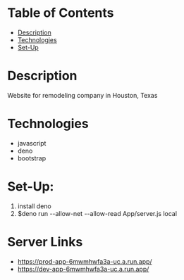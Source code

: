 # Table of Contents
* [Description](#description) 
* [Technologies](#technologies) 
* [Set-Up](#set-up) 

# Description
Website for remodeling company in Houston, Texas

# Technologies
* javascript
* deno
* bootstrap

# Set-Up:
1. install deno
2. $deno run --allow-net --allow-read App/server.js local

# Server Links
* https://prod-app-6mwmhwfa3a-uc.a.run.app/
* https://dev-app-6mwmhwfa3a-uc.a.run.app/